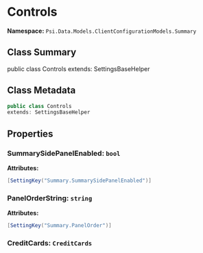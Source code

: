 # Controls

**Namespace:** `Psi.Data.Models.ClientConfigurationModels.Summary`

## Class Summary

public class Controls
extends: SettingsBaseHelper

## Class Metadata

```typescript
public class Controls
extends: SettingsBaseHelper
```

## Properties

### SummarySidePanelEnabled: `bool`

**Attributes:**
```csharp
[SettingKey("Summary.SummarySidePanelEnabled")]
```

### PanelOrderString: `string`

**Attributes:**
```csharp
[SettingKey("Summary.PanelOrder")]
```

### CreditCards: `CreditCards`
